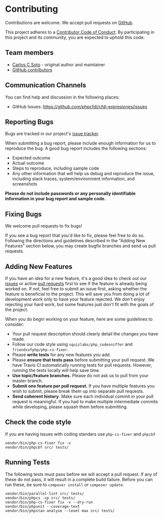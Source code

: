 # Contributing

Contributions are welcome. We accept pull requests on [GitHub](https://github.com/phpcfdi/cfdi-expresiones).

This project adheres to a
[Contributor Code of Conduct](https://github.com/phpcfdi/cfdi-expresiones/blob/master/CODE_OF_CONDUCT.md).
By participating in this project and its community, you are expected to uphold this code.

## Team members

* [Carlos C Soto](https://github.com/eclipxe13) - original author and maintainer
* [GitHub contributors](https://github.com/phpcfdi/cfdi-expresiones/graphs/contributors)

## Communication Channels

You can find help and discussion in the following places:

* GitHub Issues: <https://github.com/phpcfdi/cfdi-expresiones/issues>

## Reporting Bugs

Bugs are tracked in our project's [issue tracker](https://github.com/phpcfdi/cfdi-expresiones/issues).

When submitting a bug report, please include enough information for us to reproduce the bug.
A good bug report includes the following sections:

* Expected outcome
* Actual outcome
* Steps to reproduce, including sample code
* Any other information that will help us debug and reproduce the issue, including stack traces, system/environment information, and screenshots

**Please do not include passwords or any personally identifiable information in your bug report and sample code.**

## Fixing Bugs

We welcome pull requests to fix bugs!

If you see a bug report that you'd like to fix, please feel free to do so.
Following the directions and guidelines described in the "Adding New Features"
section below, you may create bugfix branches and send us pull requests.

## Adding New Features

If you have an idea for a new feature, it's a good idea to check out our
[issues](https://github.com/phpcfdi/cfdi-expresiones/issues) or active
[pull requests](https://github.com/phpcfdi/cfdi-expresiones/pulls)
first to see if the feature is already being worked on.
If not, feel free to submit an issue first, asking whether the feature is beneficial to the project.
This will save you from doing a lot of development work only to have your feature rejected.
We don't enjoy rejecting your hard work, but some features just don't fit with the goals of the project.

When you do begin working on your feature, here are some guidelines to consider:

* Your pull request description should clearly detail the changes you have made.
* Follow our code style using `squizlabs/php_codesniffer` and `friendsofphp/php-cs-fixer`.
* Please **write tests** for any new features you add.
* Please **ensure that tests pass** before submitting your pull request. We have Travis CI automatically running tests for pull requests. However, running the tests locally will help save time.
* **Use topic/feature branches.** Please do not ask us to pull from your master branch.
* **Submit one feature per pull request.** If you have multiple features you wish to submit, please break them up into separate pull requests.
* **Send coherent history**. Make sure each individual commit in your pull request is meaningful. If you had to make multiple intermediate commits while developing, please squash them before submitting.

## Check the code style

If you are having issues with coding standars use `php-cs-fixer` and `phpcbf`

```shell
vendor/bin/php-cs-fixer fix -v
vendor/bin/phpcbf src/ tests/
```

## Running Tests

The following tests must pass before we will accept a pull request.
If any of these do not pass, it will result in a complete build failure.
Before you can run these, be sure to `composer install` or `composer update`.

```shell
vendor/bin/parallel-lint src/ tests/
vendor/bin/phpcs -sp src/ tests/
vendor/bin/php-cs-fixer fix -v --dry-run
vendor/bin/phpunit --coverage-text
vendor/bin/phpstan analyse --level max src/ tests/
```
